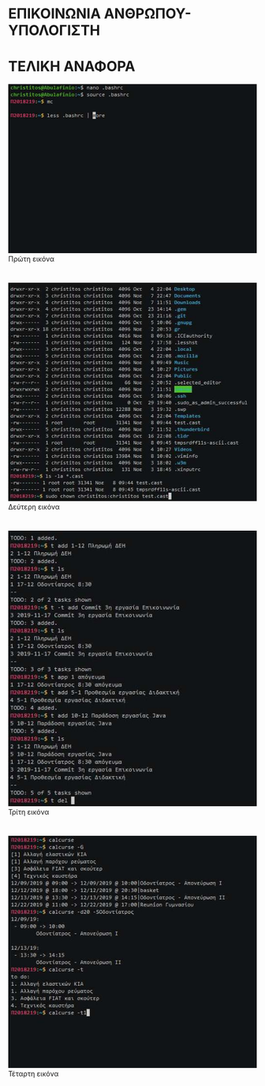 # ΕΠΙΚΟΙΝΩΝΙΑ ΑΝΘΡΩΠΟΥ-ΥΠΟΛΟΓΙΣΤΗ 
#        ΤΕΛΙΚΗ ΑΝΑΦΟΡΑ


![Screenshot](ergasia_1.jpg)
Πρώτη εικόνα
#
![Screenshot](ergasia_2.jpg)
Δεύτερη εικόνα
#
![Screenshot](ergasia_3.jpg)
Τρίτη εικόνα
#
![Screenshot](ergasia_4.jpg)
Τέταρτη εικόνα
#
